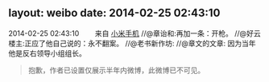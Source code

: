 layout: weibo
date: 2014-02-25 02:43:10
---
2014-02-25 02:43:10  &nbsp;&nbsp;&nbsp;&nbsp;&nbsp;&nbsp; 来自 <a href="http://app.weibo.com/t/feed/22zMnn" rel="nofollow">小米手机</a>
//@章诒和:再加一条：开枪。 //@好云楼主:正应了他自己说的：永不翻案。 //@老书新作坊: //@章文的文章: 因为当年他是反右领导小组组长。
>  抱歉，作者已设置仅展示半年内微博，此微博已不可见。 ​​​
